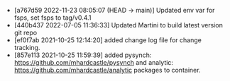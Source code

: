 - [a767d59 2022-11-23 08:05:07 (HEAD -> main)] Updated env var for fsps, set fsps to tag/v0.4.1
- [440b437 2022-07-05 11:36:33] Updated Martini to build latest version git repo
- [ef0f7ab 2021-10-25 12:14:20]  added change log file for change tracking.
- [857e113 2021-10-25 11:59:39] added pysynch: https://github.com/mhardcastle/pysynch and analytic: https://github.com/mhardcastle/analytic packages to container.
